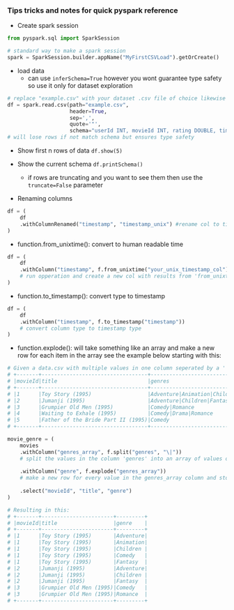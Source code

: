 
### Tips tricks and notes for quick pyspark reference
- Create spark session 
```python
from pyspark.sql import SparkSession

# standard way to make a spark session
spark = SparkSession.builder.appName("MyFirstCSVLoad").getOrCreate()
```

- load data
  - can use ```inferSchema=True``` however you wont guarantee type safety so use it only for dataset exploration
```python
# replace "example.csv" with your dataset .csv file of choice likewise change the schema to the dataset schema too
df = spark.read.csv(path="example.csv", 
                    header=True, 
                    sep=',',
                    quote='"',
                    schema="userId INT, movieId INT, rating DOUBLE, timestamp INT") #schema DDL/DML 
# will lose rows if not match schema but ensures type safety
```
- Show first n rows of data
```df.show(5)```

- Show the current schema ```df.printSchema()```
  - if rows are truncating and you want to see them then use the ```truncate=False``` parameter  

- Renaming columns
```python
df = (
    df
    .withColumnRenamed("timestamp", "timestamp_unix") #rename col to timestamp_unix
)
````

- function.from_unixtime(): convert to human readable time
```python
df = (
    df
    .withColumn("timestamp", f.from_unixtime("your_unix_timestamp_col")) 
    # run opperation and create a new col with results from 'from_unixtime' function
)
```

- function.to_timestamp(): convert type to timestamp
```python
df = (
    df
    .withColumn("timestamp", f.to_timestamp("timestamp"))
    # convert column type to timestamp type
)
```

- function.explode(): will take something like an array and make a new row for each item in the array see the example below
starting with this:

```python
# Given a data.csv with multiple values in one column seperated by a '|' symbol 
# +-------+----------------------------------+-------------------------------------------+
# |movieId|title                             |genres                                     |
# +-------+----------------------------------+-------------------------------------------+
# |1      |Toy Story (1995)                  |Adventure|Animation|Children|Comedy|Fantasy|
# |2      |Jumanji (1995)                    |Adventure|Children|Fantasy                 |
# |3      |Grumpier Old Men (1995)           |Comedy|Romance                             |
# |4      |Waiting to Exhale (1995)          |Comedy|Drama|Romance                       |
# |5      |Father of the Bride Part II (1995)|Comedy                                     |
# +-------+----------------------------------+-------------------------------------------+

movie_genre = (
    movies
    .withColumn("genres_array", f.split("genres", "\|"))
    # split the values in the column 'genres' into an array of values on the '|' symbol
    
    .withColumn("genre", f.explode("genres_array"))
    # make a new row for every value in the genres_array column and store the new value in the genre column
    
    .select("movieId", "title", "genre")
)

# Resulting in this:
# +-------+-----------------------+---------+
# |movieId|title                  |genre    |
# +-------+-----------------------+---------+
# |1      |Toy Story (1995)       |Adventure|
# |1      |Toy Story (1995)       |Animation|
# |1      |Toy Story (1995)       |Children |
# |1      |Toy Story (1995)       |Comedy   |
# |1      |Toy Story (1995)       |Fantasy  |
# |2      |Jumanji (1995)         |Adventure|
# |2      |Jumanji (1995)         |Children |
# |2      |Jumanji (1995)         |Fantasy  |
# |3      |Grumpier Old Men (1995)|Comedy   |
# |3      |Grumpier Old Men (1995)|Romance  |
# +-------+-----------------------+---------+
```

